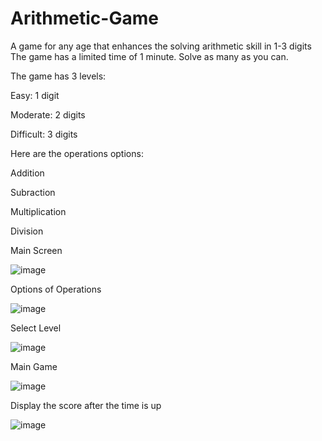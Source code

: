 # Arithmetic-Game
A game for any age that enhances the solving arithmetic skill in 1-3 digits The game has a limited time of 1 minute. Solve as many as you can.

The game has 3 levels:

Easy: 1 digit

Moderate: 2 digits

Difficult: 3 digits

Here are the operations options:

Addition

Subraction

Multiplication

Division

Main Screen

![image](https://github.com/ERJ00/Arithmetic-Game/assets/130026817/17affbbb-74fc-4b2f-a7fe-6c6091a0b04e)

Options of Operations

![image](https://github.com/ERJ00/Arithmetic-Game/assets/130026817/49197ed2-7260-4607-80fc-309e3dcb04df)

Select Level

![image](https://github.com/ERJ00/Arithmetic-Game/assets/130026817/cd2162ff-d83f-4a9d-adce-29937bd042c2)

Main Game

![image](https://github.com/ERJ00/Arithmetic-Game/assets/130026817/c22872c5-5bd2-42a5-95c0-a1d26ba1d2c9)

Display the score after the time is up

![image](https://github.com/ERJ00/Arithmetic-Game/assets/130026817/b83d037e-76f1-4084-b20b-2a041c6c5b5c)
